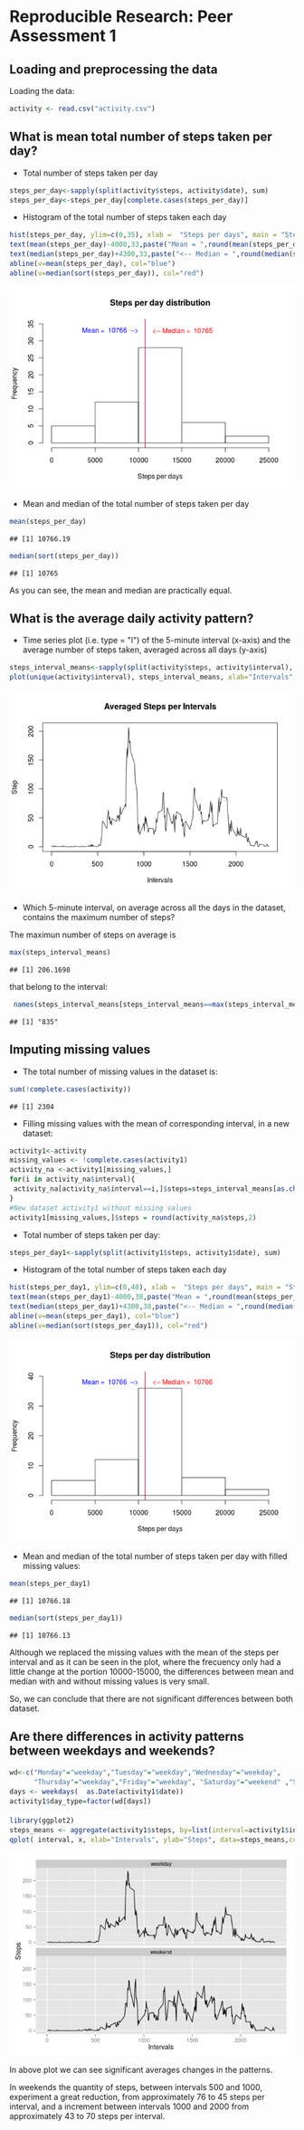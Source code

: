 # Reproducible Research: Peer Assessment 1


## Loading and preprocessing the data

Loading the data:


```r
activity <- read.csv("activity.csv")
```

## What is mean total number of steps taken per day?

* Total number of steps taken per day


```r
steps_per_day<-sapply(split(activity$steps, activity$date), sum)
steps_per_day<-steps_per_day[complete.cases(steps_per_day)]
```

* Histogram of the total number of steps taken each day


```r
hist(steps_per_day, ylim=c(0,35), xlab =  "Steps per days", main = "Steps per day distribution")
text(mean(steps_per_day)-4000,33,paste("Mean = ",round(mean(steps_per_day),0)," -->"), col="blue" )
text(median(steps_per_day)+4300,33,paste("<-- Median = ",round(median(steps_per_day))), col="red" )
abline(v=mean(steps_per_day), col="blue")
abline(v=median(sort(steps_per_day)), col="red")
```

![](PA1_template_files/figure-html/unnamed-chunk-3-1.png) 

* Mean and median of the total number of steps taken per day


```r
mean(steps_per_day)
```

```
## [1] 10766.19
```

```r
median(sort(steps_per_day))
```

```
## [1] 10765
```

As you can see, the mean and median are practically equal.

## What is the average daily activity pattern?

* Time series plot (i.e. type = "l") of the 5-minute interval (x-axis) and the average number of steps taken, averaged across all days (y-axis)


```r
steps_interval_means<-sapply(split(activity$steps, activity$interval), mean, na.rm = T)
plot(unique(activity$interval), steps_interval_means, xlab="Intervals", ylab="Step", main="Averaged Steps per Intervals", type="l")
```

![](PA1_template_files/figure-html/unnamed-chunk-5-1.png) 

* Which 5-minute interval, on average across all the days in the dataset, contains the maximum number of steps?

The maximun number of steps on average is


```r
max(steps_interval_means)
```

```
## [1] 206.1698
```

that belong to the interval:


```r
 names(steps_interval_means[steps_interval_means==max(steps_interval_means)])
```

```
## [1] "835"
```

## Imputing missing values

* The total number of missing values in the dataset is:


```r
sum(!complete.cases(activity))
```

```
## [1] 2304
```

* Filling missing values with the mean of corresponding interval, in a new dataset:


```r
activity1<-activity
missing_values <- !complete.cases(activity1)
activity_na <-activity1[missing_values,]
for(i in activity_na$interval){  
 activity_na[activity_na$interval==i,]$steps=steps_interval_means[as.character(i)]  
}
#New dataset activity1 without missing values
activity1[missing_values,]$steps = round(activity_na$steps,2)
```

* Total number of steps taken per day:


```r
steps_per_day1<-sapply(split(activity1$steps, activity1$date), sum)
```

* Histogram of the total number of steps taken each day


```r
hist(steps_per_day1, ylim=c(0,40), xlab =  "Steps per days", main = "Steps per day distribution")
text(mean(steps_per_day1)-4000,38,paste("Mean = ",round(mean(steps_per_day1),0)," -->"), col="blue" )
text(median(steps_per_day1)+4300,38,paste("<-- Median = ",round(median(steps_per_day1))), col="red" )
abline(v=mean(steps_per_day1), col="blue")
abline(v=median(sort(steps_per_day1)), col="red")
```

![](PA1_template_files/figure-html/unnamed-chunk-11-1.png) 

* Mean and median of the total number of steps taken per day with filled missing values:


```r
mean(steps_per_day1)
```

```
## [1] 10766.18
```

```r
median(sort(steps_per_day1))
```

```
## [1] 10766.13
```

Although we replaced the missing values with the mean of the steps per interval and as it can be seen in the plot, where the frecuency only had a little change at the portion 10000-15000, the differences between mean and median with and without missing values is very small.

So, we can conclude that there are not significant differences between both dataset.

## Are there differences in activity patterns between weekdays and weekends?


```r
wd<-c("Monday"="weekday","Tuesday"="weekday","Wednesday"="weekday",
      "Thursday"="weekday","Friday"="weekday", "Saturday"="weekend" ,"Sunday"="weekend")
days <- weekdays(  as.Date(activity1$date))
activity1$day_type=factor(wd[days])

library(ggplot2)
steps_means <- aggregate(activity1$steps, by=list(interval=activity1$interval, day_type=activity1$day_type), mean)
qplot( interval, x, xlab="Intervals", ylab="Steps", data=steps_means,colours=c("blue", "red"),  geom="line")+ facet_wrap(~day_type, ncol = 1)
```

![](PA1_template_files/figure-html/unnamed-chunk-13-1.png) 

In above plot we can see significant averages changes in the patterns.

In weekends the quantity of steps, between intervals 500 and 1000, experiment a great reduction, from approximately 76 to 45 steps per interval,   and a  increment between intervals 1000 and 2000 from approximately 43 to 70 steps per interval.



